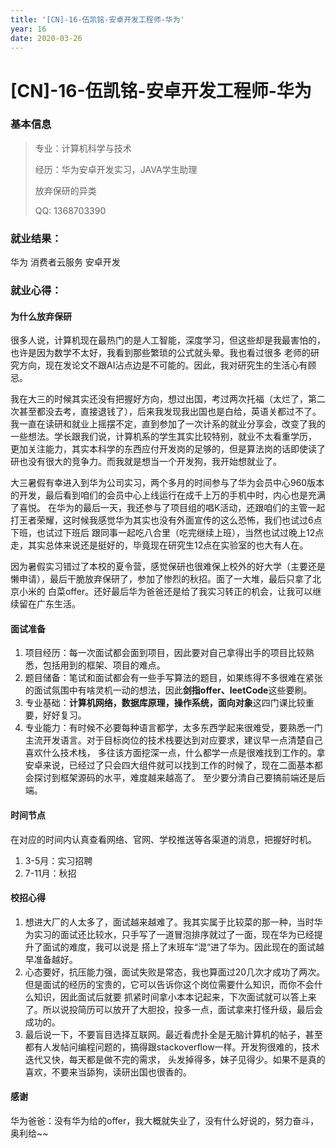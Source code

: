 ```yaml
---
title: '[CN]-16-伍凯铭-安卓开发工程师-华为'
year: 16
date: 2020-03-26
---
```


# [CN]-16-伍凯铭-安卓开发工程师-华为

### 基本信息

> 专业：计算机科学与技术 
>
> 经历：华为安卓开发实习，JAVA学生助理
>
> 放弃保研的异类
>
> QQ: 1368703390 

### 就业结果：

华为 消费者云服务 安卓开发

### 就业心得：

#### 为什么放弃保研

很多人说，计算机现在最热门的是人工智能，深度学习，但这些却是我最害怕的，也许是因为数学不太好，我看到那些繁琐的公式就头晕。我也看过很多
老师的研究方向，现在发论文不跟AI沾点边是不可能的。因此，我对研究生的生活心有顾忌。

我在大三的时候其实还没有把握好方向，想过出国，考过两次托福（太烂了，第二次甚至都没去考，直接退钱了），后来我发现我出国也是白给，英语关都过不了。
我一直在读研和就业上摇摆不定，直到参加了一次计系的就业分享会，改变了我的一些想法。学长跟我们说，计算机系的学生其实比较特别，就业不太看重学历，
更加关注能力，其实本科学的东西应付开发岗的足够的，但是算法岗的话即使读了研也没有很大的竞争力。而我就是想当一个开发狗，我开始想就业了。

大三暑假有幸进入到华为公司实习，两个多月的时间参与了华为会员中心960版本的开发，最后看到咱们的会员中心上线运行在成千上万的手机中时，内心也是充满了喜悦。
在华为的最后一天，我还参与了项目组的唱K活动，还跟咱们的主管一起打王者荣耀，这时候我感觉华为其实也没有外面宣传的这么恐怖，我们也试过6点下班，也试过下班后
跟同事一起吃八合里（吃完继续上班），当然也试过晚上12点走，其实总体来说还是挺好的，毕竟现在研究生12点在实验室的也大有人在。

因为暑假实习错过了本校的夏令营，感觉保研也很难保上校外的好大学（主要还是懒申请），最后干脆放弃保研了，参加了惨烈的秋招。面了一大堆，最后只拿了北京小米的
白菜offer。还好最后华为爸爸还是给了我实习转正的机会，让我可以继续留在广东生活。

#### 面试准备

1. 项目经历：每一次面试都会面到项目，因此要对自己拿得出手的项目比较熟悉，包括用到的框架、项目的难点。
2. 题目储备：笔试和面试都会有一些手写算法的题目，如果练得不多很难在紧张的面试氛围中有啥灵机一动的想法，因此**剑指offer、leetCode**这些要刷。
3. 专业基础：**计算机网络，数据库原理，操作系统，面向对象**这四门课比较重要，好好复习。
4. 专业能力：有时候不必要每种语言都学，太多东西学起来很难受，要熟悉一门主流开发语言。对于目标岗位的技术栈要达到对应要求，建议早一点清楚自己喜欢什么技术栈，
多往该方面挖深一点，什么都学一点是很难找到工作的。拿安卓来说，已经过了只会四大组件就可以找到工作的时候了，现在二面基本都会探讨到框架源码的水平，难度越来越高了。
至少要分清自己要搞前端还是后端。

#### 时间节点

在对应的时间内认真查看网络、官网、学校推送等各渠道的消息，把握好时机。
1. 3-5月：实习招聘
2. 7-11月：秋招

#### 校招心得

1. 想进大厂的人太多了，面试越来越难了。我其实属于比较菜的那一种，当时华为实习的面试还比较水，只手写了一道冒泡排序就过了一面，现在华为已经提升了面试的难度，我可以说是
搭上了末班车“混“进了华为。因此现在的面试越早准备越好。
2. 心态要好，抗压能力强，面试失败是常态，我也算面过20几次才成功了两次。但是面试的经历的宝贵的，它可以告诉你这个岗位需要什么知识，而你不会什么知识，因此面试后就要
抓紧时间拿小本本记起来，下次面试就可以答上来了。所以说投简历可以放开了大胆投，投多一点，面试拿来打怪升级，最后会成功的。
3. 最后说一下，不要盲目选择互联网。最近看虎扑全是无脑计算机的帖子，甚至都有人发帖问编程问题的，搞得跟stackoverflow一样。开发狗很难的，技术迭代又快，每天都是做不完的需求，
头发掉得多，妹子见得少。如果不是真的喜欢，不要来当舔狗，读研出国也很香的。

#### 感谢

华为爸爸：没有华为给的offer，我大概就失业了，没有什么好说的，努力奋斗，奥利给~~
